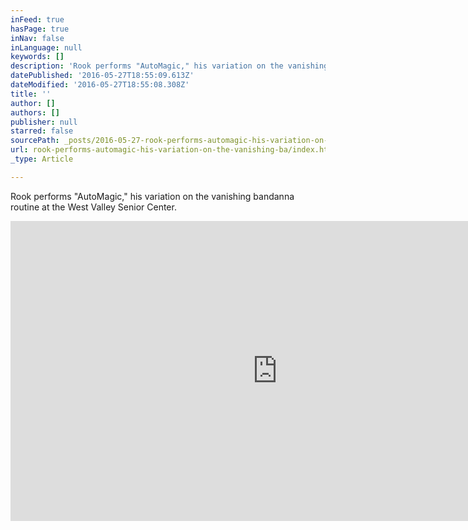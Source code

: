 ```yaml
---
inFeed: true
hasPage: true
inNav: false
inLanguage: null
keywords: []
description: 'Rook performs "AutoMagic," his variation on the vanishing bandanna routine at the West Valley Senior Center.'
datePublished: '2016-05-27T18:55:09.613Z'
dateModified: '2016-05-27T18:55:08.308Z'
title: ''
author: []
authors: []
publisher: null
starred: false
sourcePath: _posts/2016-05-27-rook-performs-automagic-his-variation-on-the-vanishing-ba.md
url: rook-performs-automagic-his-variation-on-the-vanishing-ba/index.html
_type: Article

---
```

Rook performs "AutoMagic," his variation on the vanishing bandanna routine at the West Valley Senior Center.

<iframe width="854" height="480" src="https://www.youtube.com/embed/4_afKB6ieIk" frameborder="0" allowfullscreen="" style=""></iframe>